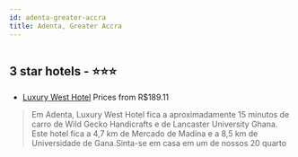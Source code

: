 ```yaml
---
id: adenta-greater-accra
title: Adenta, Greater Accra
---
```


<center><img src="https://i.travelapi.com/hotels/37000000/36770000/36767300/36767291/32d4893d_z.jpg" alt="" /></center>


##  3 star hotels - ⭐️⭐️⭐️

-    [Luxury West Hotel](https://www.hurb.com/br/aud/https://www.hurb.com/br/hotels/adenta/luxury-west-hotel-HT-O6HR?cmp=18055) Prices from R$189.11
   > Em Adenta, Luxury West Hotel fica a aproximadamente 15 minutos de carro de Wild Gecko Handicrafts e de Lancaster University Ghana.  Este hotel fica a 4,7 km de Mercado de Madina e a 8,5 km de Universidade de Gana.Sinta-se em casa em um de nossos 20 quarto
